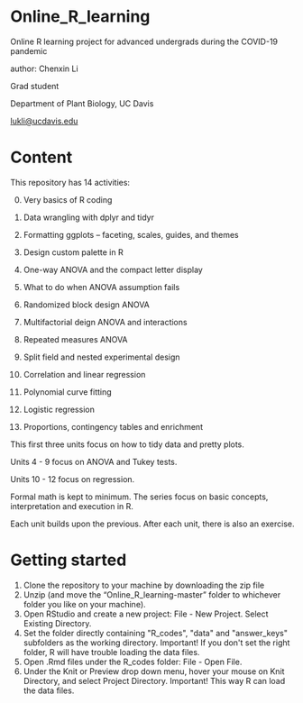 # Online_R_learning
Online R learning project for advanced undergrads during the COVID-19 pandemic 

author: Chenxin Li

Grad student

Department of Plant Biology, UC Davis

lukli@ucdavis.edu 

# Content
This repository has 14 activities: 

0) Very basics of R coding  
1) Data wrangling with dplyr and tidyr 
2) Formatting ggplots – faceting, scales, guides, and themes 
3) Design custom palette in R 


4) One-way ANOVA and the compact letter display 
5) What to do when ANOVA assumption fails 
6) Randomized block design ANOVA 


7) Multifactorial deign ANOVA and interactions 
8) Repeated measures ANOVA
9) Split field and nested experimental design


10) Correlation and linear regression
11) Polynomial curve fitting 
12) Logistic regression  

13) Proportions, contingency tables and enrichment 

This first three units focus on how to tidy data and pretty plots. 

Units 4 - 9 focus on ANOVA and Tukey tests. 

Units 10 - 12 focus on regression. 


Formal math is kept to minimum. The series focus on basic concepts, interpretation and execution in R. 

Each unit builds upon the previous. After each unit, there is also an exercise. 

# Getting started
1) Clone the repository to your machine by downloading the zip file
2) Unzip (and move the “Online_R_learning-master” folder to whichever folder you like on your machine).
3) Open RStudio and create a new project: File - New Project. Select Existing Directory.
4) Set the folder directly containing "R_codes", "data" and "answer_keys" subfolders as the working directory. 
Important! If you don't set the right folder, R will have trouble loading the data files.  
5) Open .Rmd files under the R_codes folder: File - Open File.
6) Under the Knit or Preview drop down menu, hover your mouse on Knit Directory, and select Project Directory. 
Important! This way R can load the data files. 

 




